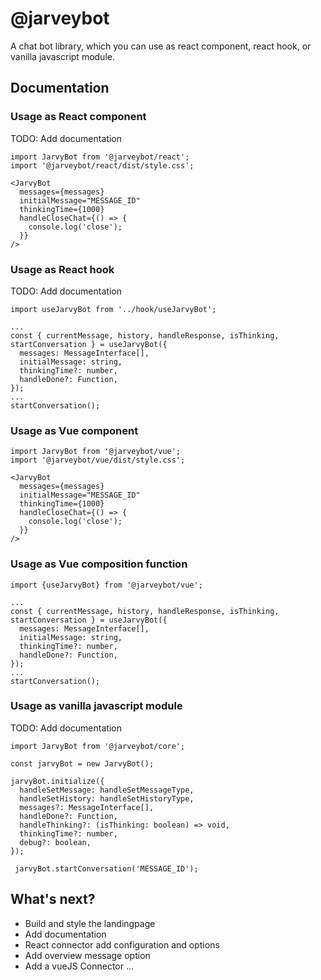 # @jarveybot
A chat bot library, which you can use as react component, react hook, or vanilla javascript module.

## Documentation

### Usage as React component
TODO: Add documentation

```
import JarvyBot from '@jarveybot/react';
import '@jarveybot/react/dist/style.css';

<JarvyBot
  messages={messages}
  initialMessage="MESSAGE_ID"
  thinkingTime={1000}
  handleCloseChat={() => {
    console.log('close');
  }}
/>
```

### Usage as React hook
TODO: Add documentation

```
import useJarvyBot from '../hook/useJarvyBot';

...
const { currentMessage, history, handleResponse, isThinking, startConversation } = useJarvyBot({
  messages: MessageInterface[],
  initialMessage: string,
  thinkingTime?: number,
  handleDone?: Function,
});
...
startConversation();
```

### Usage as Vue component

```
import JarvyBot from '@jarveybot/vue';
import '@jarveybot/vue/dist/style.css';

<JarvyBot
  messages={messages}
  initialMessage="MESSAGE_ID"
  thinkingTime={1000}
  handleCloseChat={() => {
    console.log('close');
  }}
/>
```

### Usage as Vue composition function

```
import {useJarvyBot} from '@jarveybot/vue';

...
const { currentMessage, history, handleResponse, isThinking, startConversation } = useJarvyBot({
  messages: MessageInterface[],
  initialMessage: string,
  thinkingTime?: number,
  handleDone?: Function,
});
...
startConversation();
```

### Usage as vanilla javascript module
TODO: Add documentation

```
import JarvyBot from '@jarveybot/core';

const jarvyBot = new JarvyBot();

jarvyBot.initialize({
  handleSetMessage: handleSetMessageType,
  handleSetHistory: handleSetHistoryType,
  messages?: MessageInterface[],
  handleDone?: Function,
  handleThinking?: (isThinking: boolean) => void,
  thinkingTime?: number,
  debug?: boolean,
});

 jarvyBot.startConversation('MESSAGE_ID');
```

## What's next?
* Build and style the landingpage
* Add documentation
* React connector add configuration and options
* Add overview message option
* Add a vueJS Connector
...
